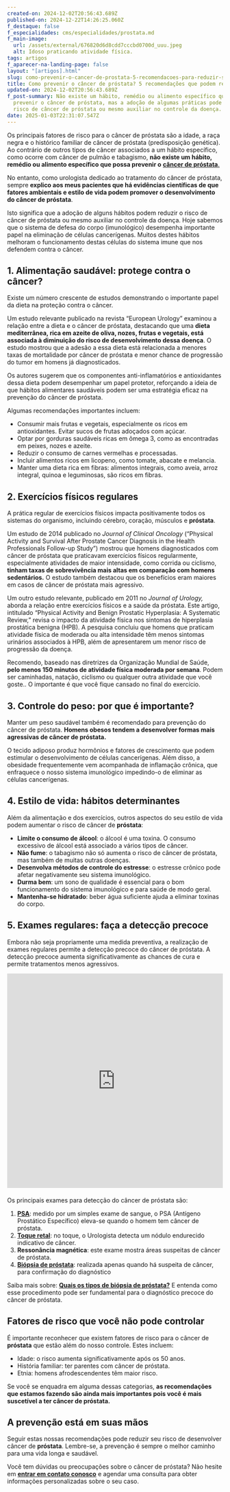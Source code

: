 ```yaml
---
created-on: 2024-12-02T20:56:43.689Z
published-on: 2024-12-22T14:26:25.060Z
f_destaque: false
f_especialidades: cms/especialidades/prostata.md
f_main-image:
  url: /assets/external/676820d6d8cdd7cccbd0700d_uuu.jpeg
  alt: Idoso praticando atividade física.
tags: artigos
f_aparecer-na-landing-page: false
layout: "[artigos].html"
slug: como-prevenir-o-cancer-de-prostata-5-recomendacoes-para-reduzir-seu-risco
title: Como prevenir o câncer de próstata? 5 recomendações que podem reduzir seu risco
updated-on: 2024-12-02T20:56:43.689Z
f_post-summary: Não existe um hábito, remédio ou alimento específico que possa
  prevenir o câncer de próstata, mas a adoção de algumas práticas pode reduzir o
  risco de câncer de próstata ou mesmo auxiliar no controle da doença.
date: 2025-01-03T22:31:07.547Z
---
```

Os principais fatores de risco para o câncer de próstata são a idade, a raça negra e o histórico familiar de câncer de próstata (predisposição genética). Ao contrário de outros tipos de câncer associados a um hábito específico, como ocorre com câncer de pulmão e tabagismo, **não existe um hábito, remédio ou alimento específico que possa prevenir o** [**câncer de próstata**.](https://uroconsult.com.br/artigos/cancer-de-prostata-a-importancia-do-diagnostico-precoce/)

No entanto, como urologista dedicado ao tratamento do câncer de próstata, sempre **explico aos meus pacientes que há evidências científicas de que fatores ambientais e estilo de vida podem promover o desenvolvimento do câncer de próstata**.

Isto significa que a adoção de alguns hábitos podem reduzir o risco de câncer de próstata ou mesmo auxiliar no controle da doença. Hoje sabemos que o sistema de defesa do corpo (imunológico) desempenha importante papel na eliminação de células cancerígenas. Muitos destes hábitos melhoram o funcionamento destas células do sistema imune que nos defendem contra o câncer.

## **1. Alimentação saudável: protege contra o câncer?**

Existe um número crescente de estudos demonstrando o importante papel da dieta na proteção contra o câncer.

Um estudo relevante publicado na revista “European Urology” examinou a relação entre a dieta e o câncer de próstata, destacando que uma **dieta mediterrânea, rica em azeite de oliva, nozes, frutas e vegetais, está associada à diminuição do risco de desenvolvimento dessa doença**. O estudo mostrou que a adesão a essa dieta está relacionada a menores taxas de mortalidade por câncer de próstata e menor chance de progressão do tumor em homens já diagnosticados.

Os autores sugerem que os componentes anti-inflamatórios e antioxidantes dessa dieta podem desempenhar um papel protetor, reforçando a ideia de que hábitos alimentares saudáveis podem ser uma estratégia eficaz na prevenção do câncer de próstata.

Algumas recomendações importantes incluem:

* Consumir mais frutas e vegetais, especialmente os ricos em antioxidantes. Evitar sucos de frutas adoçados com açúcar.
* Optar por gorduras saudáveis ricas em ômega 3, como as encontradas em peixes, nozes e azeite.
* Reduzir o consumo de carnes vermelhas e processadas.
* Incluir alimentos ricos em licopeno, como tomate, abacate e melancia.
* Manter uma dieta rica em fibras: alimentos integrais, como aveia, arroz integral, quinoa e leguminosas, são ricos em fibras.

## **2. Exercícios físicos regulares**

A prática regular de exercícios físicos impacta positivamente todos os sistemas do organismo, incluindo cérebro, coração, músculos e **próstata**.

Um estudo de 2014 publicado no *Journal of Clinical Oncology* (“Physical Activity and Survival After Prostate Cancer Diagnosis in the Health Professionals Follow-up Study”) mostrou que homens diagnosticados com câncer de próstata que praticavam exercícios físicos regularmente, especialmente atividades de maior intensidade, como corrida ou ciclismo, **tinham taxas de sobrevivência mais altas em comparação com homens sedentários.** O estudo também destacou que os benefícios eram maiores em casos de câncer de próstata mais agressivo.

Um outro estudo relevante, publicado em 2011 no *Journal of Urology,* aborda a relação entre exercícios físicos e a saúde da próstata. Este artigo, intitulado “Physical Activity and Benign Prostatic Hyperplasia: A Systematic Review,” revisa o impacto da atividade física nos sintomas de hiperplasia prostática benigna (HPB). A pesquisa concluiu que homens que praticam atividade física de moderada ou alta intensidade têm menos sintomas urinários associados à HPB, além de apresentarem um menor risco de progressão da doença.

Recomendo, baseado nas diretrizes da Organização Mundial de Saúde, **pelo menos 150 minutos de atividade física moderada por semana**. Podem ser caminhadas, natação, ciclismo ou qualquer outra atividade que você goste.. O importante é que você fique cansado no final do exercício.

## **3. Controle do peso: por que é importante?**

Manter um peso saudável também é recomendado para prevenção do câncer de próstata. **Homens obesos tendem a desenvolver formas mais agressivas de câncer de próstata.**

O tecido adiposo produz hormônios e fatores de crescimento que podem estimular o desenvolvimento de células cancerígenas. Além disso, a obesidade frequentemente vem acompanhada de inflamação crônica, que enfraquece o nosso sistema imunológico impedindo-o de eliminar as células cancerígenas.

## **4. Estilo de vida: hábitos determinantes**

Além da alimentação e dos exercícios, outros aspectos do seu estilo de vida podem aumentar o risco de câncer de **próstata**:

* **Limite o consumo de álcool**: o álcool é uma toxina. O consumo excessivo de álcool está associado a vários tipos de câncer.
* **Não fume**: o tabagismo não só aumenta o risco de câncer de próstata, mas também de muitas outras doenças.
* **Desenvolva métodos de controle do estresse**: o estresse crônico pode afetar negativamente seu sistema imunológico.
* **Durma bem**: um sono de qualidade é essencial para o bom funcionamento do sistema imunológico e para saúde de modo geral.
* **Mantenha-se hidratado**: beber água suficiente ajuda a eliminar toxinas do corpo.

## **5. Exames regulares: faça a detecção precoce**

Embora não seja propriamente uma medida preventiva, a realização de exames regulares permite a detecção precoce do câncer de próstata. A detecção precoce aumenta significativamente as chances de cura e permite tratamentos menos agressivos.

<div style="text-align: center; margin-bottom: 20px;">
  <iframe
    width="100%"
    height="500"
    src="https://www.youtube.com/embed/270ZnBqTaG4"
    title="Elevação do PSA. Quais são as causas?"
    frameborder="0"
    allow="accelerometer; autoplay; clipboard-write; encrypted-media; gyroscope; picture-in-picture; web-share"
    referrerpolicy="strict-origin-when-cross-origin"
    allowfullscreen
    id="responsive-video"
    style="max-width: 800px; margin: 0 auto; display: block;"
  ></iframe>
  <script>
    function adjustIframeHeight() {
      var iframe = document.getElementById('responsive-video');
      if (window.innerWidth < 768) {
        iframe.style.height = '300px'; // Altura para celular
      } else {
        iframe.style.height = '500px'; // Altura para desktop
      }
    }  </script>
</div>

Os principais exames para detecção do câncer de próstata são:

1. **[PSA](https://uroconsult.com.br/artigos/o-exame-de-psa/)**: medido por um simples exame de sangue, o PSA (Antígeno Prostático Específico) eleva-se quando o homem tem câncer de próstata.
2. **[Toque retal](https://uroconsult.com.br/artigos/exame-de-toque-retal/)**: no toque, o Urologista detecta um nódulo endurecido indicativo de câncer.
3. **Ressonância magnética**: este exame mostra áreas suspeitas de câncer de próstata.
4. **[Biópsia de próstata](https://uroconsult.com.br/artigos/biopsia-de-prostata-transperineal-em-manaus/)**: realizada apenas quando há suspeita de câncer, para confirmação do diagnóstico

Saiba mais sobre: **[Quais os tipos de biópsia de próstata?](https://uroconsult.com.br/artigos/quais-sao-os-tipos-de-biopsia-de-prostata/)** E entenda como esse procedimento pode ser fundamental para o diagnóstico precoce do câncer de próstata.

## **Fatores de risco que você não pode controlar**

É importante reconhecer que existem fatores de risco para o câncer de **próstata** que estão além do nosso controle. Estes incluem:

* Idade: o risco aumenta significativamente após os 50 anos.
* História familiar: ter parentes com câncer de próstata.
* Etnia: homens afrodescendentes têm maior risco.

Se você se enquadra em alguma dessas categorias, **as recomendações que estamos fazendo são ainda mais importantes pois você é mais suscetível a ter câncer de próstata.**

## **A prevenção está em suas mãos**

Seguir estas nossas recomendações pode reduzir seu risco de desenvolver câncer de **próstata**. Lembre-se, a prevenção é sempre o melhor caminho para uma vida longa e saudável.

Você tem dúvidas ou preocupações sobre o câncer de próstata? Não hesite em **[entrar em contato conosco](https://api.whatsapp.com/send?phone=5592981270310)** e agendar uma consulta para obter informações personalizadas sobre o seu caso.